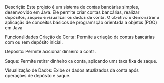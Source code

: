 Descrição
Este projeto é um sistema de contas bancárias simples, desenvolvido em Java. Ele permite criar contas bancárias, realizar depósitos, saques e visualizar os dados da conta. O objetivo é demonstrar a aplicação de conceitos básicos de programação orientada a objetos (POO) em Java.

Funcionalidades
Criação de Conta: Permite a criação de contas bancárias com ou sem depósito inicial.

Depósito: Permite adicionar dinheiro à conta.

Saque: Permite retirar dinheiro da conta, aplicando uma taxa fixa de saque.

Visualização de Dados: Exibe os dados atualizados da conta após operações de depósito e saque.
